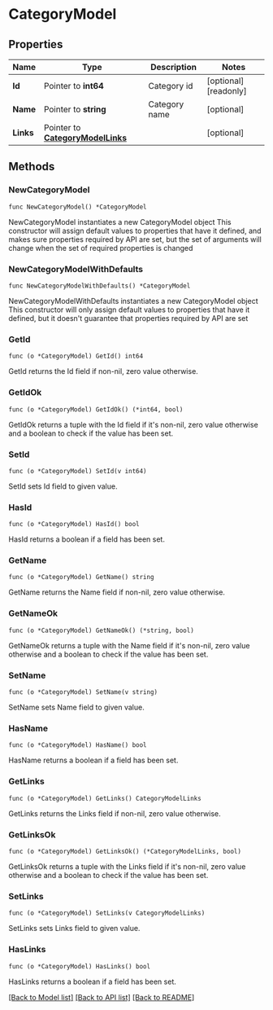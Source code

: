 # CategoryModel

## Properties

Name | Type | Description | Notes
------------ | ------------- | ------------- | -------------
**Id** | Pointer to **int64** | Category id | [optional] [readonly] 
**Name** | Pointer to **string** | Category name | [optional] 
**Links** | Pointer to [**CategoryModelLinks**](CategoryModelLinks.md) |  | [optional] 

## Methods

### NewCategoryModel

`func NewCategoryModel() *CategoryModel`

NewCategoryModel instantiates a new CategoryModel object
This constructor will assign default values to properties that have it defined,
and makes sure properties required by API are set, but the set of arguments
will change when the set of required properties is changed

### NewCategoryModelWithDefaults

`func NewCategoryModelWithDefaults() *CategoryModel`

NewCategoryModelWithDefaults instantiates a new CategoryModel object
This constructor will only assign default values to properties that have it defined,
but it doesn't guarantee that properties required by API are set

### GetId

`func (o *CategoryModel) GetId() int64`

GetId returns the Id field if non-nil, zero value otherwise.

### GetIdOk

`func (o *CategoryModel) GetIdOk() (*int64, bool)`

GetIdOk returns a tuple with the Id field if it's non-nil, zero value otherwise
and a boolean to check if the value has been set.

### SetId

`func (o *CategoryModel) SetId(v int64)`

SetId sets Id field to given value.

### HasId

`func (o *CategoryModel) HasId() bool`

HasId returns a boolean if a field has been set.

### GetName

`func (o *CategoryModel) GetName() string`

GetName returns the Name field if non-nil, zero value otherwise.

### GetNameOk

`func (o *CategoryModel) GetNameOk() (*string, bool)`

GetNameOk returns a tuple with the Name field if it's non-nil, zero value otherwise
and a boolean to check if the value has been set.

### SetName

`func (o *CategoryModel) SetName(v string)`

SetName sets Name field to given value.

### HasName

`func (o *CategoryModel) HasName() bool`

HasName returns a boolean if a field has been set.

### GetLinks

`func (o *CategoryModel) GetLinks() CategoryModelLinks`

GetLinks returns the Links field if non-nil, zero value otherwise.

### GetLinksOk

`func (o *CategoryModel) GetLinksOk() (*CategoryModelLinks, bool)`

GetLinksOk returns a tuple with the Links field if it's non-nil, zero value otherwise
and a boolean to check if the value has been set.

### SetLinks

`func (o *CategoryModel) SetLinks(v CategoryModelLinks)`

SetLinks sets Links field to given value.

### HasLinks

`func (o *CategoryModel) HasLinks() bool`

HasLinks returns a boolean if a field has been set.


[[Back to Model list]](../README.md#documentation-for-models) [[Back to API list]](../README.md#documentation-for-api-endpoints) [[Back to README]](../README.md)


